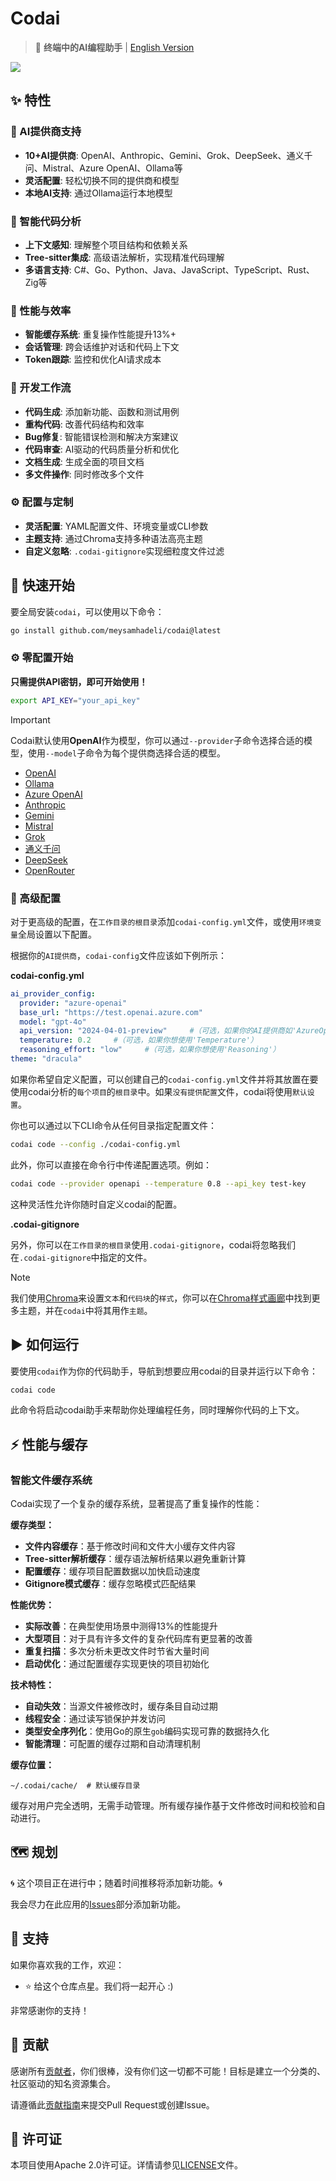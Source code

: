 # Codai

> 🤖 **终端中的AI编程助手** | [English Version](./README.md)

![](./assets/codai-demo.gif)

## ✨ 特性

### 🤖 AI提供商支持
- **10+AI提供商**: OpenAI、Anthropic、Gemini、Grok、DeepSeek、通义千问、Mistral、Azure OpenAI、Ollama等
- **灵活配置**: 轻松切换不同的提供商和模型
- **本地AI支持**: 通过Ollama运行本地模型

### 🧠 智能代码分析
- **上下文感知**: 理解整个项目结构和依赖关系
- **Tree-sitter集成**: 高级语法解析，实现精准代码理解
- **多语言支持**: C#、Go、Python、Java、JavaScript、TypeScript、Rust、Zig等

### 🚀 性能与效率
- **智能缓存系统**: 重复操作性能提升13%+
- **会话管理**: 跨会话维护对话和代码上下文
- **Token跟踪**: 监控和优化AI请求成本

### 🔧 开发工作流
- **代码生成**: 添加新功能、函数和测试用例
- **重构代码**: 改善代码结构和效率
- **Bug修复**: 智能错误检测和解决方案建议
- **代码审查**: AI驱动的代码质量分析和优化
- **文档生成**: 生成全面的项目文档
- **多文件操作**: 同时修改多个文件

### ⚙️ 配置与定制
- **灵活配置**: YAML配置文件、环境变量或CLI参数
- **主题支持**: 通过Chroma支持多种语法高亮主题
- **自定义忽略**: `.codai-gitignore`实现细粒度文件过滤

## 🚀 快速开始

要全局安装`codai`，可以使用以下命令：

```bash
go install github.com/meysamhadeli/codai@latest
```

### ⚙️ 零配置开始

**只需提供API密钥，即可开始使用！**
```bash
export API_KEY="your_api_key"
```

> [!IMPORTANT]
> Codai默认使用**OpenAI**作为模型，你可以通过`--provider`子命令选择合适的模型，使用`--model`子命令为每个提供商选择合适的模型。
> *   [OpenAI](https://platform.openai.com/docs/api-reference/introduction)
> *   [Ollama](https://github.com/ollama/ollama/blob/main/docs/api.md)
> *   [Azure OpenAI](https://learn.microsoft.com/en-us/azure/ai-services/openai/reference)
> *   [Anthropic](https://docs.anthropic.com/en/api/getting-started)
> *   [Gemini](https://ai.google.dev/docs)
> *   [Mistral](https://docs.mistral.ai/)
> *   [Grok](https://docs.x.ai/docs)
> *   [通义千问](https://help.aliyun.com/zh/dashscope/developer-reference/overview)
> *   [DeepSeek](https://platform.deepseek.com/docs)
> *   [OpenRouter](https://openrouter.ai/docs/quick-start)

### 🔧 高级配置

对于更高级的配置，在`工作目录的根目录`添加`codai-config.yml`文件，或使用`环境变量`全局设置以下配置。

根据你的`AI提供商`，`codai-config`文件应该如下例所示：

**codai-config.yml**
```yml
ai_provider_config:
  provider: "azure-openai"
  base_url: "https://test.openai.azure.com"
  model: "gpt-4o"
  api_version: "2024-04-01-preview"     #（可选，如果你的AI提供商如'AzureOpenai'或'Anthropic'有聊天API版本）
  temperature: 0.2     #（可选，如果你想使用'Temperature'）
  reasoning_effort: "low"     #（可选，如果你想使用'Reasoning'）
theme: "dracula"
```

如果你希望自定义配置，可以创建自己的`codai-config.yml`文件并将其放置在要使用codai分析的`每个项目`的`根目录`中。如果`没有提供配置`文件，codai将使用`默认设置`。

你也可以通过以下CLI命令从任何目录指定配置文件：
```bash
codai code --config ./codai-config.yml
```

此外，你可以直接在命令行中传递配置选项。例如：
```bash
codai code --provider openapi --temperature 0.8 --api_key test-key
```
这种灵活性允许你随时自定义codai的配置。

**.codai-gitignore**

另外，你可以在`工作目录的根目录`使用`.codai-gitignore`，codai将忽略我们在`.codai-gitignore`中指定的文件。

> [!NOTE]
> 我们使用[Chroma](https://github.com/alecthomas/chroma)来设置`文本`和`代码块`的`样式`，你可以在[Chroma样式画廊](https://xyproto.github.io/splash/docs/)中找到更多主题，并在`codai`中将其用作`主题`。

## ▶️ 如何运行

要使用`codai`作为你的代码助手，导航到想要应用codai的目录并运行以下命令：

```bash
codai code
```
此命令将启动codai助手来帮助你处理编程任务，同时理解你代码的上下文。

## ⚡ 性能与缓存

### 智能文件缓存系统

Codai实现了一个复杂的缓存系统，显著提高了重复操作的性能：

**缓存类型：**
- **文件内容缓存**：基于修改时间和文件大小缓存文件内容
- **Tree-sitter解析缓存**：缓存语法解析结果以避免重新计算
- **配置缓存**：缓存项目配置数据以加快启动速度
- **Gitignore模式缓存**：缓存忽略模式匹配结果

**性能优势：**
- **实际改善**：在典型使用场景中测得13%的性能提升
- **大型项目**：对于具有许多文件的复杂代码库有更显著的改善
- **重复扫描**：多次分析未更改文件时节省大量时间
- **启动优化**：通过配置缓存实现更快的项目初始化

**技术特性：**
- **自动失效**：当源文件被修改时，缓存条目自动过期
- **线程安全**：通过读写锁保护并发访问
- **类型安全序列化**：使用Go的原生`gob`编码实现可靠的数据持久化
- **智能清理**：可配置的缓存过期和自动清理机制

**缓存位置：**
```
~/.codai/cache/  # 默认缓存目录
```

缓存对用户完全透明，无需手动管理。所有缓存操作基于文件修改时间和校验和自动进行。

## 🗺️ 规划

🌀 这个项目正在进行中；随着时间推移将添加新功能。🌀

我会尽力在此应用的[Issues](https://github.com/meysamhadeli/codai/issues)部分添加新功能。

## 🌟 支持

如果你喜欢我的工作，欢迎：

- ⭐ 给这个仓库点星。我们将一起开心 :)

非常感谢你的支持！

## 🤝 贡献

感谢所有[贡献者](https://github.com/meysamhadeli/codai/graphs/contributors)，你们很棒，没有你们这一切都不可能！目标是建立一个分类的、社区驱动的知名资源集合。

请遵循此[贡献指南](./CONTRIBUTION.md)来提交Pull Request或创建Issue。

## 📄 许可证

本项目使用Apache 2.0许可证。详情请参见[LICENSE](./LICENSE)文件。